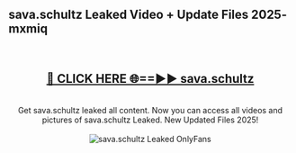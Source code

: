 <h2>sava.schultz Leaked Video + Update Files 2025- mxmiq</h2>
<br>
<div align="center">
<h2><a href="https://libra.edu.pl?sava.schultz" rel="nofollow">🔴 CLICK HERE 🌐==►► sava.schultz</a></h2>
<br>
Get sava.schultz leaked all content. Now you can access all videos and pictures of sava.schultz Leaked. New Updated Files 2025!
<br>
<br>
<a href="https://libra.edu.pl?sava.schultz" rel="nofollow" data-target="animated-image.originalLink"><img src="https://i.ibb.co.com/WyWwxjT/player-gif2.gif" alt="sava.schultz Leaked OnlyFans" style="max-width: 100%; display: inline-block;" data-target="animated-image.originalImage"></a>
</div>
<br>